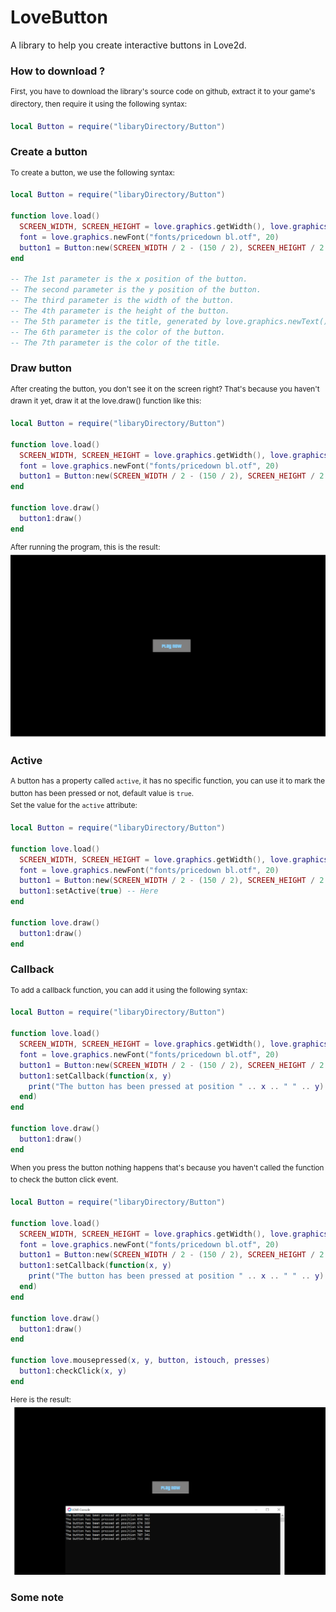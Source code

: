 # LoveButton

A library to help you create interactive buttons in Love2d.
### How to download ?
<sup>First, you have to download the library's source code on github, extract it to your game's directory, then require it using the following syntax:</sup>
```lua
local Button = require("libaryDirectory/Button")
```
### Create a button

<sup>To create a button, we use the following syntax:</sup>
```lua
local Button = require("libaryDirectory/Button")

function love.load()
  SCREEN_WIDTH, SCREEN_HEIGHT = love.graphics.getWidth(), love.graphics.getHeight()
  font = love.graphics.newFont("fonts/pricedown bl.otf", 20)
  button1 = Button:new(SCREEN_WIDTH / 2 - (150 / 2), SCREEN_HEIGHT / 2 - (50 / 2), 150, 50, love.graphics.newText(font, "Play Now"), {128, 128, 128}, {135, 206, 250})
end

-- The 1st parameter is the x position of the button.
-- The second parameter is the y position of the button.
-- The third parameter is the width of the button.
-- The 4th parameter is the height of the button.
-- The 5th parameter is the title, generated by love.graphics.newText().
-- The 6th parameter is the color of the button.
-- The 7th parameter is the color of the title.
```
### Draw button

<sup>After creating the button, you don't see it on the screen right? That's because you haven't drawn it yet, draw it at the love.draw() function like this: </sup>
```lua
local Button = require("libaryDirectory/Button")

function love.load()
  SCREEN_WIDTH, SCREEN_HEIGHT = love.graphics.getWidth(), love.graphics.getHeight()
  font = love.graphics.newFont("fonts/pricedown bl.otf", 20)
  button1 = Button:new(SCREEN_WIDTH / 2 - (150 / 2), SCREEN_HEIGHT / 2 - (50 / 2), 150, 50, love.graphics.newText(font, "Play Now"), {128, 128, 128}, {135, 206, 250})
end

function love.draw()
  button1:draw()
end
```
<sup>After running the program, this is the result: </sup>
![](Untitled.png)
### Active

<sup>A button has a property called ```active```, it has no specific function, you can use it to mark the button has been pressed or not, default value is ```true```.</sup>
<br/>
<sup>Set the value for the ```active``` attribute: </sup>
```lua
local Button = require("libaryDirectory/Button")

function love.load()
  SCREEN_WIDTH, SCREEN_HEIGHT = love.graphics.getWidth(), love.graphics.getHeight()
  font = love.graphics.newFont("fonts/pricedown bl.otf", 20)
  button1 = Button:new(SCREEN_WIDTH / 2 - (150 / 2), SCREEN_HEIGHT / 2 - (50 / 2), 150, 50, love.graphics.newText(font, "Play Now"), {128, 128, 128}, {135, 206, 250})
  button1:setActive(true) -- Here
end

function love.draw()
  button1:draw()
end
```

### Callback

<sup>To add a callback function, you can add it using the following syntax: </sup>
```lua
local Button = require("libaryDirectory/Button")

function love.load()
  SCREEN_WIDTH, SCREEN_HEIGHT = love.graphics.getWidth(), love.graphics.getHeight()
  font = love.graphics.newFont("fonts/pricedown bl.otf", 20)
  button1 = Button:new(SCREEN_WIDTH / 2 - (150 / 2), SCREEN_HEIGHT / 2 - (50 / 2), 150, 50, love.graphics.newText(font, "Play Now"), {128, 128, 128}, {135, 206, 250})
  button1:setCallback(function(x, y)
    print("The button has been pressed at position " .. x .. " " .. y)
  end)
end

function love.draw()
  button1:draw()
end
```

<sup>When you press the button nothing happens that's because you haven't called the function to check the button click event. </sup>

```lua
local Button = require("libaryDirectory/Button")

function love.load()
  SCREEN_WIDTH, SCREEN_HEIGHT = love.graphics.getWidth(), love.graphics.getHeight()
  font = love.graphics.newFont("fonts/pricedown bl.otf", 20)
  button1 = Button:new(SCREEN_WIDTH / 2 - (150 / 2), SCREEN_HEIGHT / 2 - (50 / 2), 150, 50, love.graphics.newText(font, "Play Now"), {128, 128, 128}, {135, 206, 250})
  button1:setCallback(function(x, y)
    print("The button has been pressed at position " .. x .. " " .. y)
  end)
end

function love.draw()
  button1:draw()
end

function love.mousepressed(x, y, button, istouch, presses)
  button1:checkClick(x, y)
end
```
<sup>Here is the result: </sup>
![](Untitled2.png)

### Some note

<sup></sup>
